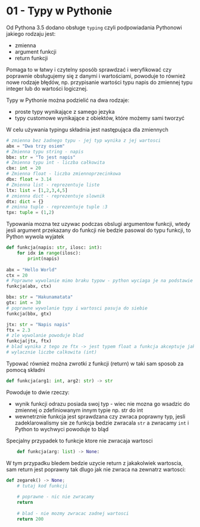 # 01 - Typy w Pythonie

Od Pythona 3.5 dodano obsługe `typing` czyli podpowiadania Pythonowi jakiego rodzaju jest:

- zmienna
- argument funkcji
- return funkcji

Pomaga to w łatwy i czytelny sposób sprawdzać i weryfikować czy poprawnie obsługujemy się z danymi i wartościami, powoduje to również nowe rodzaje błędów, np. przypisanie wartości typu napis do zmiennej typu integer lub do wartości logicznej.

Typy w Pythonie można podzielić na dwa rodzaje:

- proste typy wynikające z samego jezyka
- typy customowe wynikające z obiektów, które możemy sami tworzyć

W celu używania typingu składnia jest następująca dla zmiennych

```python
# zmienna bez żadnego typu - jej typ wynika z jej wartosci
abx = "Dwa trzy osiem"
# Zmienna typu string - napis
bbx: str = "To jest napis"
# Zmienna typu int - liczba całkowita
cbx: int = 20
# Zmienna float - liczba zmiennoprzecinkowa
dbx: float = 3.14
# Zmienna list - reprezentuje liste
ltx: list = [1,2,3,4,5]
# zmienna dict - reprezentuje slownik
dtx: dict = {}
# zminna tuple - reprezentuje tuple :3
tpx: tuple = (1,2)
```

Typowania mozna tez uzywac podczas obslugi argumentow funkcji, wtedy jesli argument przekazany do funkcji nie bedzie pasowal do typu funkcji, to Python wywola wyjatek

```python
def funkcja(napis: str, ilosc: int):
	for idx in range(ilosc):
		print(napis)
		
abx = "Hello World"
ctx = 20
# Poprawne wywolanie mimo braku typow - python wyciaga je na podstawie wartosci
funkcja(abx, ctx)

bbx: str = "Hakunamatata"
gtx: int = 30
# poprawne wywolanie typy i wartosci pasuja do siebie
funkcja(bbx, gtx)

jtx: str = "Napis napis"
ftx = 2.3
# zle wywolanie powoduje blad
funkcja(jtx, ftx)
# blad wynika z tego ze ftx -> jest typem float a funkcja akceptuje jako argument
# wylacznie liczbe calkowita (int)
```

Typować również można zwrotki z funkcji (return) w taki sam sposob za pomocą składni

```python
def funkcja(arg1: int, arg2: str) -> str
```

Powoduje to dwie rzeczy:

- wynik funkcji odrazu posiada swoj typ - wiec nie mozna go wsadzic do zmiennej o zdefiniowanym innym typie np. str do int
- wewnetrznie funkcja jest sprawdzana czy zwraca poprawny typ, jesli zadeklarowalismy sie ze funkcja bedzie zwracala `str` a zwracamy `int` i Python to wychwyci powoduje to bląd

Specjalny przypadek to funkcje ktore nie zwracaja wartosci

```python
	def funkcja(arg: list) -> None:
```

W tym przypadku bledem bedzie uzycie return z jakakolwiek wartoscia, sam return jest poprawny tak dlugo jak nie zwraca na zewnatrz wartosci:

```python
def zegarek() -> None;
	# tutaj kod funkcji
	
	# poprawne - nic nie zwracamy
	return
	
	# blad - nie mozmy zwracac zadnej wartosci
	return 200
	
```